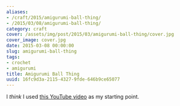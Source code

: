 ```yaml
---
aliases:
- /craft/2015/amigurumi-ball-thing/
- /2015/03/08/amigurumi-ball-thing/
category: craft
cover: /assets/img/post/2015/03/amigurumi-ball-thing/cover.jpg
cover_image: cover.jpg
date: 2015-03-08 00:00:00
slug: amigurumi-ball-thing
tags:
- crochet
- amigurumi
title: Amigurumi Ball Thing
uuid: 16fc9d3a-2115-4327-9fde-646b9ce65077
---
```


[this YouTube video]: https://youtu.be/mJ47MLlrLzw
I *think* I used [this YouTube video][] as my starting point.
<!--more-->